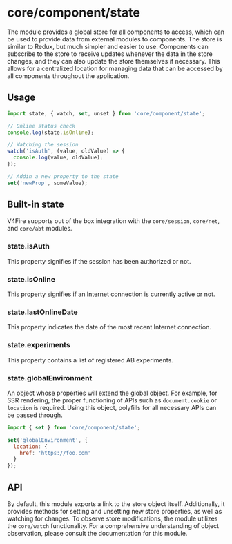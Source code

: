 # core/component/state

The module provides a global store for all components to access,
which can be used to provide data from external modules to components.
The store is similar to Redux, but much simpler and easier to use.
Components can subscribe to the store to receive updates whenever the data in the store changes,
and they can also update the store themselves if necessary.
This allows for a centralized location for managing data that can be accessed by all components throughout
the application.

## Usage

```js
import state, { watch, set, unset } from 'core/component/state';

// Online status check
console.log(state.isOnline);

// Watching the session
watch('isAuth', (value, oldValue) => {
  console.log(value, oldValue);
});

// Addin a new property to the state
set('newProp', someValue);
```

## Built-in state

V4Fire supports out of the box integration with the `core/session`, `core/net`, and `core/abt` modules.

### state.isAuth

This property signifies if the session has been authorized or not.

### state.isOnline

This property signifies if an Internet connection is currently active or not.

### state.lastOnlineDate

This property indicates the date of the most recent Internet connection.

### state.experiments

This property contains a list of registered AB experiments.

### state.globalEnvironment

An object whose properties will extend the global object.
For example, for SSR rendering, the proper functioning of APIs such as `document.cookie` or `location` is required.
Using this object, polyfills for all necessary APIs can be passed through.

```js
import { set } from 'core/component/state';

set('globalEnvironment', {
  location: {
    href: 'https://foo.com'
  }
});
```

## API

By default, this module exports a link to the store object itself.
Additionally, it provides methods for setting and unsetting new store properties, as well as watching for changes.
To observe store modifications, the module utilizes the `core/watch` functionality.
For a comprehensive understanding of object observation, please consult the documentation for this module.
